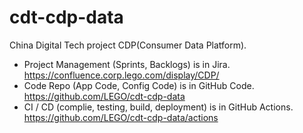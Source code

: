 # cdt-cdp-data
China Digital Tech project CDP(Consumer Data Platform).
- Project Management (Sprints, Backlogs) is in Jira.
https://confluence.corp.lego.com/display/CDP/
- Code Repo (App Code, Config Code) is in GitHub Code.
https://github.com/LEGO/cdt-cdp-data
- CI / CD (complie, testing, build, deployment) is in GitHub Actions.
https://github.com/LEGO/cdt-cdp-data/actions
